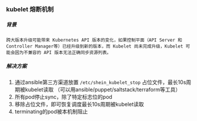 ### kubelet 熔断机制

##### 背景
	跨大版本升级可能带来 Kubernetes API 版本的变化，如果控制平面（API Server 和 Controller Manager等）已经升级到新的版本，而 Kubelet 尚未完成升级，Kubelet 可能会因为不兼容的 API 版本无法正确同步资源列表。

##### 解决方案
1. 通过ansible第三方渠道放置 `/etc/shein_kubelet_stop` 占位文件，最长10s周期被kubelet读取 （可以用ansible/puppet/saltstack/terraform等工具）
2. 所有pod停止sync，除了特定标志位的pod
3. 移除占位文件，即可恢复调度最长10s周期被kubelet读取
4. terminating的pod被本机制阻止